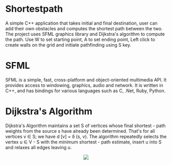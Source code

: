 # Shortestpath
A simple C++ application that takes initial and final destination, user can add their own obstacles and computes the shortest path between the two. The project uses SFML graphics library and Dijkstra's algorithm to compute the path.
Use W to set starting point, A to set ending point, Left click to create walls on the grid and initiate pathfinding using S key. 
# SFML
SFML is a simple, fast, cross-platform and object-oriented multimedia API. It provides access to windowing, graphics, audio and network. It is written in C++, and has bindings for various languages such as C, .Net, Ruby, Python.
# Dijkstra's Algorithm
Dijkstra's Algorithm maintains a set S of vertices whose final shortest - path weights from the source s have already been determined. That's for all vertices v ∈ S; we have d [v] = δ (s, v). The algorithm repeatedly selects the vertex u ∈ V - S with the minimum shortest - path estimate, insert u into S and relaxes all edges leaving u.




<p align="center">
<img src="https://user-images.githubusercontent.com/52422585/120042832-77703800-c028-11eb-8aec-2d6c2408f122.png"/>
</p>
